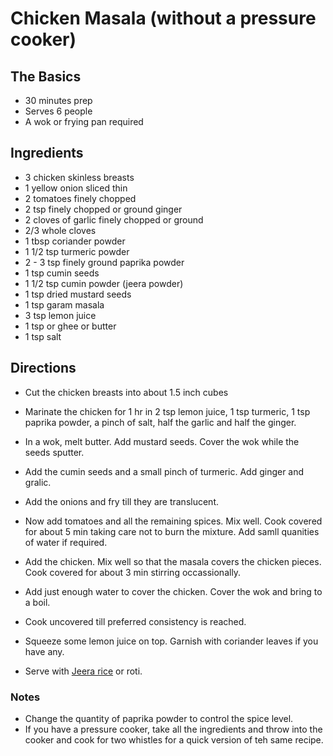 # Chicken Masala (without a pressure cooker)

## The Basics
* 30 minutes prep
* Serves 6 people
* A wok or frying pan required

## Ingredients
* 3 chicken skinless breasts
* 1 yellow onion sliced thin
* 2 tomatoes finely chopped
* 2 tsp finely chopped or ground ginger
* 2 cloves of garlic finely chopped or ground
* 2/3 whole cloves
* 1 tbsp coriander powder 
* 1 1/2 tsp turmeric powder
* 2 - 3 tsp finely ground paprika powder
* 1 tsp cumin seeds
* 1 1/2 tsp cumin powder (jeera powder)
* 1 tsp dried mustard seeds
* 1 tsp garam masala
* 3 tsp lemon juice
* 1 tsp or ghee or butter
* 1 tsp salt 


## Directions

* Cut the chicken breasts into about 1.5 inch cubes

* Marinate the chicken for 1 hr in 2 tsp lemon juice, 1 tsp turmeric, 1 tsp paprika powder, a pinch of salt, half the garlic and half the ginger.

* In a wok, melt butter. Add mustard seeds. Cover the wok while the seeds sputter.

* Add the cumin seeds and a small pinch of turmeric. Add ginger and gralic.

* Add the onions and fry till they are translucent. 

* Now add tomatoes and all the remaining spices. Mix well. Cook covered for about 5 min taking care not to burn the mixture. Add samll quanities of water if required.

* Add the chicken. Mix well so that the masala covers the chicken pieces. Cook covered for about 3 min stirring occassionally.

* Add just enough water to cover the chicken. Cover the wok and bring to a boil.

* Cook uncovered till preferred consistency is reached.

* Squeeze some lemon juice on top. Garnish with coriander leaves if you have any. 

* Serve with [Jeera rice]() or roti.

### Notes

* Change the quantity of paprika powder to control the spice level. 
* If you have a pressure cooker, take all the ingredients and throw into the cooker and cook for two whistles for a quick version of teh same recipe.
